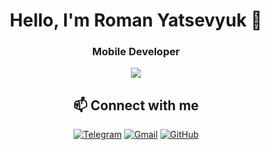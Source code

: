 <div align="center">

# Hello, I'm Roman Yatsevyuk 👋
### Mobile Developer

<img src="https://skillicons.dev/icons?i=android,flutter,kotlin,java,dart,sqlite,git,github,idea&theme=dark" />

## 📫 Connect with me

[![Telegram](https://skillicons.dev/icons?i=telegram&theme=light)](https://t.me/your_username)
[![Gmail](https://skillicons.dev/icons?i=gmail&theme=light)](mailto:fristailik@gmail.com)
[![GitHub](https://skillicons.dev/icons?i=github&theme=light)](https://github.com/ichega)

</div>
